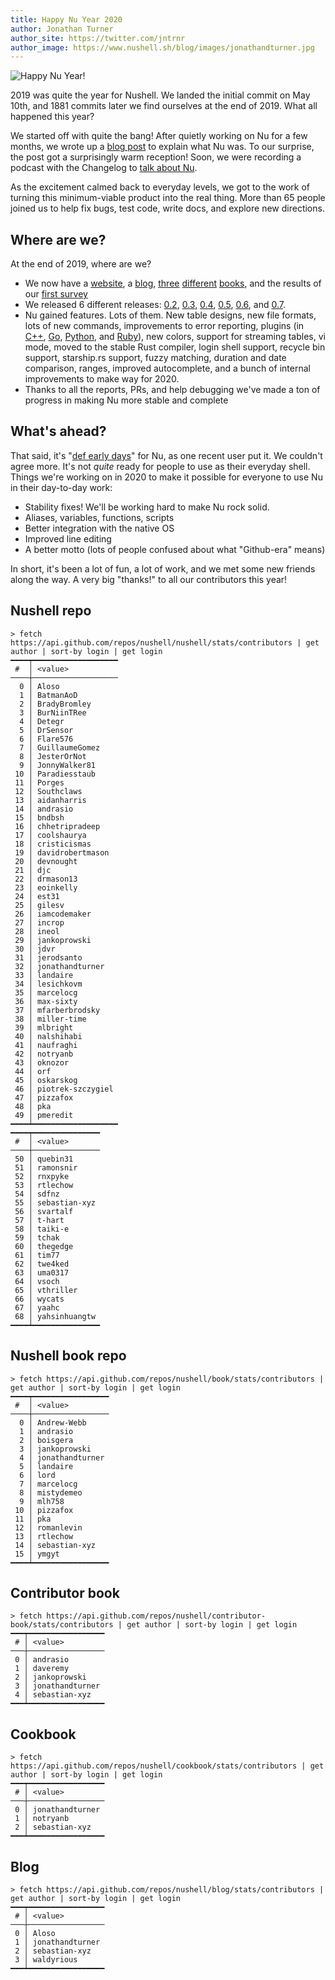 ```yaml
---
title: Happy Nu Year 2020
author: Jonathan Turner
author_site: https://twitter.com/jntrnr
author_image: https://www.nushell.sh/blog/images/jonathandturner.jpg
---
```


![Happy Nu Year!](https://www.nushell.sh/blog/images/happy_nu_year_2020.png)

2019 was quite the year for Nushell. We landed the initial commit on May 10th, and 1881 commits later we find ourselves at the end of 2019. What all happened this year?

We started off with quite the bang! After quietly working on Nu for a few months, we wrote up a [blog post](https://www.nushell.sh/blog/2019/08/23/introducing-nushell.html) to explain what Nu was. To our surprise, the post got a surprisingly warm reception!  Soon, we were recording a podcast with the Changelog to [talk about Nu](https://changelog.com/podcast/363).

As the excitement calmed back to everyday levels, we got to the work of turning this minimum-viable product into the real thing.  More than 65 people joined us to help fix bugs, test code, write docs, and explore new directions.

## Where are we?

At the end of 2019, where are we?

- We now have a [website](https://nushell.sh), a [blog](https://blog.nushell.sh), [three](https://www.nushell.sh/book/) [different](https://www.nushell.sh/contributor-book/) [books](https://www.nushell.sh/cookbook/), and the results of our [first survey](https://www.nushell.sh/blog/2019/11/23/nushell-survey-results.html)
- We released 6 different releases: [0.2](https://www.nushell.sh/blog/2019/08/23/introducing-nushell.html), [0.3](https://www.nushell.sh/blog/2019/09/24/nushell_0_3_0.html), [0.4](https://www.nushell.sh/blog/2019/10/15/nushell-0_4_0.html), [0.5](https://www.nushell.sh/blog/2019/11/05/nushell-0_5_0.html), [0.6](https://www.nushell.sh/blog/2019/11/26/nushell-0_6_0.html), and [0.7](https://www.nushell.sh/blog/2019/12/18/nushell-0_7_0.html).
- Nu gained features. Lots of them. New table designs, new file formats, lots of new commands, improvements to error reporting, plugins (in [C++](https://github.com/lefticus/nu_plugin_calc), [Go](https://vsoch.github.io/2019/nushell-plugin-golang/), [Python](https://github.com/vsoch/nushell-plugin-python), and [Ruby](https://github.com/andrasio/nu-plugin/tree/master/examples)), new colors, support for streaming tables, vi mode, moved to the stable Rust compiler, login shell support, recycle bin support, starship.rs support, fuzzy matching, duration and date comparison, ranges, improved autocomplete, and a bunch of internal improvements to make way for 2020.
- Thanks to all the reports, PRs, and help debugging we've made a ton of progress in making Nu more stable and complete

## What's ahead?

That said, it's "[def early days](https://twitter.com/yoshuawuyts/status/1210367651354161152?s=20)" for Nu, as one recent user put it. We couldn't agree more. It's not *quite* ready for people to use as their everyday shell. Things we're working on in 2020 to make it possible for everyone to use Nu in their day-to-day work:

- Stability fixes! We'll be working hard to make Nu rock solid.
- Aliases, variables, functions, scripts
- Better integration with the native OS
- Improved line editing
- A better motto (lots of people confused about what "Github-era" means)

In short, it's been a lot of fun, a lot of work, and we met some new friends along the way. A very big "thanks!" to all our contributors this year!

## Nushell repo
```shell
> fetch https://api.github.com/repos/nushell/nushell/stats/contributors | get author | sort-by login | get login
━━━━┯━━━━━━━━━━━━━━━━━━━
 #  │ <value> 
────┼───────────────────
  0 │ Aloso 
  1 │ BatmanAoD 
  2 │ BradyBromley 
  3 │ BurNiinTRee 
  4 │ Detegr 
  5 │ DrSensor 
  6 │ Flare576 
  7 │ GuillaumeGomez 
  8 │ JesterOrNot 
  9 │ JonnyWalker81 
 10 │ Paradiesstaub 
 11 │ Porges 
 12 │ Southclaws 
 13 │ aidanharris 
 14 │ andrasio 
 15 │ bndbsh 
 16 │ chhetripradeep 
 17 │ coolshaurya 
 18 │ cristicismas 
 19 │ davidrobertmason 
 20 │ devnought 
 21 │ djc 
 22 │ drmason13 
 23 │ eoinkelly 
 24 │ est31 
 25 │ gilesv 
 26 │ iamcodemaker 
 27 │ incrop 
 28 │ ineol 
 29 │ jankoprowski 
 30 │ jdvr 
 31 │ jerodsanto 
 32 │ jonathandturner 
 33 │ landaire 
 34 │ lesichkovm 
 35 │ marcelocg 
 36 │ max-sixty 
 37 │ mfarberbrodsky 
 38 │ miller-time 
 39 │ mlbright 
 40 │ nalshihabi 
 41 │ naufraghi 
 42 │ notryanb 
 43 │ oknozor 
 44 │ orf 
 45 │ oskarskog 
 46 │ piotrek-szczygiel 
 47 │ pizzafox 
 48 │ pka 
 49 │ pmeredit 
━━━━┷━━━━━━━━━━━━━━━━━━━
━━━━┯━━━━━━━━━━━━━━━
 #  │ <value> 
────┼───────────────
 50 │ quebin31 
 51 │ ramonsnir 
 52 │ rnxpyke 
 53 │ rtlechow 
 54 │ sdfnz 
 55 │ sebastian-xyz 
 56 │ svartalf 
 57 │ t-hart 
 58 │ taiki-e 
 59 │ tchak 
 60 │ thegedge 
 61 │ tim77 
 62 │ twe4ked 
 63 │ uma0317 
 64 │ vsoch 
 65 │ vthriller 
 66 │ wycats 
 67 │ yaahc 
 68 │ yahsinhuangtw 
━━━━┷━━━━━━━━━━━━━━━
```

## Nushell book repo
```shell
> fetch https://api.github.com/repos/nushell/book/stats/contributors | get author | sort-by login | get login
━━━━┯━━━━━━━━━━━━━━━━━
 #  │ <value> 
────┼─────────────────
  0 │ Andrew-Webb 
  1 │ andrasio 
  2 │ boisgera 
  3 │ jankoprowski 
  4 │ jonathandturner 
  5 │ landaire 
  6 │ lord 
  7 │ marcelocg 
  8 │ mistydemeo 
  9 │ mlh758 
 10 │ pizzafox 
 11 │ pka 
 12 │ romanlevin 
 13 │ rtlechow 
 14 │ sebastian-xyz 
 15 │ ymgyt 
━━━━┷━━━━━━━━━━━━━━━━━
```

## Contributor book
```shell
> fetch https://api.github.com/repos/nushell/contributor-book/stats/contributors | get author | sort-by login | get login
━━━┯━━━━━━━━━━━━━━━━━
 # │ <value> 
───┼─────────────────
 0 │ andrasio 
 1 │ daveremy 
 2 │ jankoprowski 
 3 │ jonathandturner 
 4 │ sebastian-xyz 
━━━┷━━━━━━━━━━━━━━━━━
```

## Cookbook
```shell
> fetch https://api.github.com/repos/nushell/cookbook/stats/contributors | get author | sort-by login | get login
━━━┯━━━━━━━━━━━━━━━━━
 # │ <value> 
───┼─────────────────
 0 │ jonathandturner 
 1 │ notryanb 
 2 │ sebastian-xyz 
━━━┷━━━━━━━━━━━━━━━━━
```

## Blog
```shell
> fetch https://api.github.com/repos/nushell/blog/stats/contributors | get author | sort-by login | get login
━━━┯━━━━━━━━━━━━━━━━━
 # │ <value> 
───┼─────────────────
 0 │ Aloso 
 1 │ jonathandturner 
 2 │ sebastian-xyz 
 3 │ waldyrious 
━━━┷━━━━━━━━━━━━━━━━━
```
